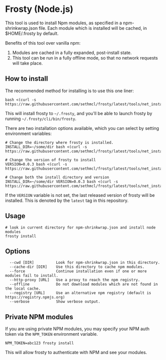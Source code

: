 Frosty (Node.js)
================

This tool is used to install Npm modules, as specified in a npm-shrinkwrap.json
file. Each module which is installed will be cached, in $HOME/.frosty by default.

Benefits of this tool over vanilla npm:

1. Modules are cached in a fully expanded, post-install state.
2. This tool can be run in a fully offline mode, so that no network requests will take place.

## How to install
The recommended method for installing is to use this one liner:

```
bash <(curl -s https://raw.githubusercontent.com/sethmcl/frosty/latest/tools/net_install.sh)
```

This will install frosty to `~/.frosty`, and you'll be able to launch frosty by running `~/.frosty/cli/bin/frosty`.

There are two installation options available, which you can select by setting environment variables:

```
# Change the directory where frosty is installed.
INSTALL_DIR=~/some/dir bash <(curl -s https://raw.githubusercontent.com/sethmcl/frosty/latest/tools/net_install.sh)

# Change the version of frosty to install
VERSION=0.0.3 bash <(curl -s https://raw.githubusercontent.com/sethmcl/frosty/latest/tools/net_install.sh)

# Change both the install directory and version
INSTALL_DIR=~/some/dir VERSION=0.0.3 bash <(curl -s https://raw.githubusercontent.com/sethmcl/frosty/latest/tools/net_install.sh)
```

If the `VERSION` variable is not set, the last released version of frosty will be installed. This is denoted by the `latest` tag in this repository.

## Usage
```
# look in current directory for npm-shrinkwrap.json and install node modules
frosty install
```

## Options
```
  --cwd [DIR]          Look for npm-shrinkwrap.json in this directory.
  --cache-dir [DIR]    Use this directory to cache npm modules.
  --force              Continue installation even if one or more modules fail to install.
  --http-proxy [URL]   Use a proxy to reach the npm registry.
  --offline            Do not download modules which are not found in the local cache.
  --registry [URL]     Use an alternative npm registry (default is https://registry.npmjs.org)
  --verbose            Show verbose output.
```

## Private NPM modules

If you are using private NPM modules, you may specify your NPM auth token via the `NPM_TOKEN` environment variable.

```
NPM_TOKEN=abc123 frosty install
```

This will allow frosty to authenticate with NPM and see your modules.

